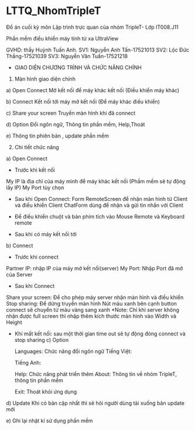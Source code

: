 # LTTQ_NhomTripleT
Đồ án cuối kỳ môn Lập trình trực quan của nhóm TripleT- Lớp IT008.J11

Phần mềm điều khiển máy tính từ xa UltraView

GVHD: thầy Huỳnh Tuấn Anh.
SV1: Nguyễn Anh Tấn-17521013
SV2: Lộc Đức Thắng-17521039
SV3: Nguyễn Văn Tuấn-17521218



* GIAO DIỆN CHƯƠNG TRÌNH VÀ CHỨC NĂNG CHÍNH
1.	Màn hình giao diện chính
 
a)	Open Connect	Mở kết nối để máy khác kết nối
(Điều khiển máy khác)

b)	Connect	Kết nối tới máy mở kết nối
(Để máy khác điều khiển)

c)	Share your screen	Truyền màn hình khi đã connect

d)	Option	Đổi ngôn ngữ, Thông tin phần mềm,
Help,Thoát

e)	 	Thông tin phiên bản , update phần mềm





2.	Chi tiết chức năng

a)	Open Connect
-	Trước khi kết nối
 
My IP là địa chỉ của máy mình để máy khác kết nối (Phầm mềm sẽ tự động lấy IP)
My Port tùy chọn 

-	Sau khi Open Connect:
Form RemoteScreen để nhận màn hình từ Client và điều khiển Client
ChatForm dùng để nhận và gửi tin nhắn với Client
 
-	Để điều khiển chuột và bàn phím tích vào Mouse Remote và Keyboard remote
 
-	Sau khi có máy kết nối tới
 

b)	Connect
-	Trước khi connect
 
Partner IP: nhập IP của máy mở kết nối(server)
My Port:  Nhập Port đã mở của Server
-	Sau khi Connect
 
Share your screen: Để cho phép máy server nhận màn hình và điều khiển
Stop sharing: Để dừng truyền màn hình
Nút màu xanh bên cạnh button connect sẽ chuyển từ màu vàng sang xanh
*Note: Chỉ khi server không nhận được full screen thì nhập thêm kích thước màn hình vào Width và Height
-	Khi mất kết nối: sau một thời gian time out sẽ tự động đóng connect và stop sharing	
c)	Option

 
	Languages: Chức năng đổi ngôn ngữ
	Tiếng Việt:
 
	Tiếng Anh:
 
	Help: Chức năng phát triển thêm
	About: Thông tin về nhóm TripleT, thông tin phần mềm
 
	Exit: Thoát khỏi ứng dụng

d)	Update
  Khi có bản cập nhất thì sẽ hỏi người dùng tải xuống bản update mới
 

e)	Ghi lại nhật kí sử dụng phần mềm 
 
